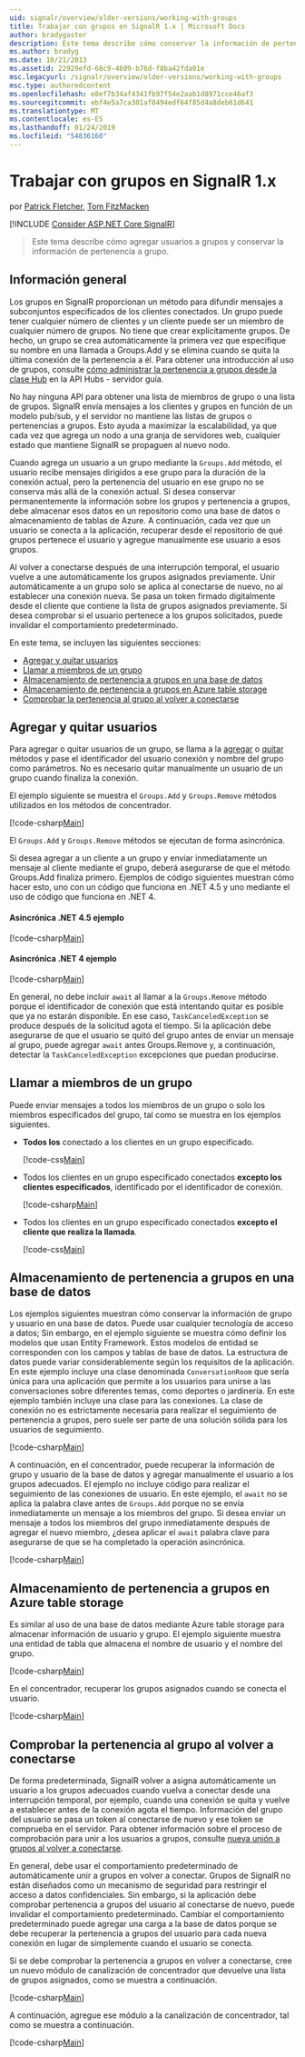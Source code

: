 ```yaml
---
uid: signalr/overview/older-versions/working-with-groups
title: Trabajar con grupos en SignalR 1.x | Microsoft Docs
author: bradygaster
description: Este tema describe cómo conservar la información de pertenencia de grupo con la API de concentrador.
ms.author: bradyg
ms.date: 10/21/2013
ms.assetid: 22929efd-68c9-4609-b76d-f8ba42fda01e
msc.legacyurl: /signalr/overview/older-versions/working-with-groups
msc.type: authoredcontent
ms.openlocfilehash: e8ef7b34af4341fb97f54e2aab1d8971cce46af3
ms.sourcegitcommit: ebf4e5a7ca301af8494edf64f85d4a8deb61d641
ms.translationtype: MT
ms.contentlocale: es-ES
ms.lasthandoff: 01/24/2019
ms.locfileid: "54836160"
---
```

<a name="working-with-groups-in-signalr-1x"></a>Trabajar con grupos en SignalR 1.x
====================
por [Patrick Fletcher](https://github.com/pfletcher), [Tom FitzMacken](https://github.com/tfitzmac)

[!INCLUDE [Consider ASP.NET Core SignalR](~/includes/signalr/signalr-version-disambiguation.md)]

> Este tema describe cómo agregar usuarios a grupos y conservar la información de pertenencia a grupo.


## <a name="overview"></a>Información general

Los grupos en SignalR proporcionan un método para difundir mensajes a subconjuntos especificados de los clientes conectados. Un grupo puede tener cualquier número de clientes y un cliente puede ser un miembro de cualquier número de grupos. No tiene que crear explícitamente grupos. De hecho, un grupo se crea automáticamente la primera vez que especifique su nombre en una llamada a Groups.Add y se elimina cuando se quita la última conexión de la pertenencia a él. Para obtener una introducción al uso de grupos, consulte [cómo administrar la pertenencia a grupos desde la clase Hub](index.md) en la API Hubs - servidor guía.

No hay ninguna API para obtener una lista de miembros de grupo o una lista de grupos. SignalR envía mensajes a los clientes y grupos en función de un modelo pub/sub, y el servidor no mantiene las listas de grupos o pertenencias a grupos. Esto ayuda a maximizar la escalabilidad, ya que cada vez que agrega un nodo a una granja de servidores web, cualquier estado que mantiene SignalR se propaguen al nuevo nodo.

Cuando agrega un usuario a un grupo mediante la `Groups.Add` método, el usuario recibe mensajes dirigidos a ese grupo para la duración de la conexión actual, pero la pertenencia del usuario en ese grupo no se conserva más allá de la conexión actual. Si desea conservar permanentemente la información sobre los grupos y pertenencia a grupos, debe almacenar esos datos en un repositorio como una base de datos o almacenamiento de tablas de Azure. A continuación, cada vez que un usuario se conecta a la aplicación, recuperar desde el repositorio de qué grupos pertenece el usuario y agregue manualmente ese usuario a esos grupos.

Al volver a conectarse después de una interrupción temporal, el usuario vuelve a une automáticamente los grupos asignados previamente. Unir automáticamente a un grupo solo se aplica al conectarse de nuevo, no al establecer una conexión nueva. Se pasa un token firmado digitalmente desde el cliente que contiene la lista de grupos asignados previamente. Si desea comprobar si el usuario pertenece a los grupos solicitados, puede invalidar el comportamiento predeterminado.

En este tema, se incluyen las siguientes secciones:

- [Agregar y quitar usuarios](#add)
- [Llamar a miembros de un grupo](#call)
- [Almacenamiento de pertenencia a grupos en una base de datos](#storedatabase)
- [Almacenamiento de pertenencia a grupos en Azure table storage](#storeazuretable)
- [Comprobar la pertenencia al grupo al volver a conectarse](#verify)

<a id="add"></a>

## <a name="adding-and-removing-users"></a>Agregar y quitar usuarios

Para agregar o quitar usuarios de un grupo, se llama a la [agregar](https://msdn.microsoft.com/library/microsoft.aspnet.signalr.igroupmanager.add(v=vs.111).aspx) o [quitar](https://msdn.microsoft.com/library/microsoft.aspnet.signalr.igroupmanager.remove(v=vs.111).aspx) métodos y pase el identificador del usuario conexión y nombre del grupo como parámetros. No es necesario quitar manualmente un usuario de un grupo cuando finaliza la conexión.

El ejemplo siguiente se muestra el `Groups.Add` y `Groups.Remove` métodos utilizados en los métodos de concentrador.

[!code-csharp[Main](working-with-groups/samples/sample1.cs?highlight=5,10)]

El `Groups.Add` y `Groups.Remove` métodos se ejecutan de forma asincrónica.

Si desea agregar a un cliente a un grupo y enviar inmediatamente un mensaje al cliente mediante el grupo, deberá asegurarse de que el método Groups.Add finaliza primero. Ejemplos de código siguientes muestran cómo hacer esto, uno con un código que funciona en .NET 4.5 y uno mediante el uso de código que funciona en .NET 4.

#### <a name="asynchronous-net-45-example"></a>Asincrónica .NET 4.5 ejemplo

[!code-csharp[Main](working-with-groups/samples/sample2.cs?highlight=1,3)]

#### <a name="asynchronous-net-4-example"></a>Asincrónica .NET 4 ejemplo

[!code-csharp[Main](working-with-groups/samples/sample3.cs?highlight=3-4)]

En general, no debe incluir `await` al llamar a la `Groups.Remove` método porque el identificador de conexión que está intentando quitar es posible que ya no estarán disponible. En ese caso, `TaskCanceledException` se produce después de la solicitud agota el tiempo. Si la aplicación debe asegurarse de que el usuario se quitó del grupo antes de enviar un mensaje al grupo, puede agregar `await` antes Groups.Remove y, a continuación, detectar la `TaskCanceledException` excepciones que puedan producirse.

<a id="call"></a>

## <a name="calling-members-of-a-group"></a>Llamar a miembros de un grupo

Puede enviar mensajes a todos los miembros de un grupo o solo los miembros especificados del grupo, tal como se muestra en los ejemplos siguientes.

- **Todos los** conectado a los clientes en un grupo especificado. 

    [!code-css[Main](working-with-groups/samples/sample4.css)]
- Todos los clientes en un grupo especificado conectados **excepto los clientes especificados**, identificado por el identificador de conexión. 

    [!code-csharp[Main](working-with-groups/samples/sample5.cs)]
- Todos los clientes en un grupo especificado conectados **excepto el cliente que realiza la llamada**. 

    [!code-css[Main](working-with-groups/samples/sample6.css)]

<a id="storedatabase"></a>

## <a name="storing-group-membership-in-a-database"></a>Almacenamiento de pertenencia a grupos en una base de datos

Los ejemplos siguientes muestran cómo conservar la información de grupo y usuario en una base de datos. Puede usar cualquier tecnología de acceso a datos; Sin embargo, en el ejemplo siguiente se muestra cómo definir los modelos que usan Entity Framework. Estos modelos de entidad se corresponden con los campos y tablas de base de datos. La estructura de datos puede variar considerablemente según los requisitos de la aplicación. En este ejemplo incluye una clase denominada `ConversationRoom` que sería única para una aplicación que permite a los usuarios para unirse a las conversaciones sobre diferentes temas, como deportes o jardinería. En este ejemplo también incluye una clase para las conexiones. La clase de conexión no es estrictamente necesaria para realizar el seguimiento de pertenencia a grupos, pero suele ser parte de una solución sólida para los usuarios de seguimiento.

[!code-csharp[Main](working-with-groups/samples/sample7.cs)]

A continuación, en el concentrador, puede recuperar la información de grupo y usuario de la base de datos y agregar manualmente el usuario a los grupos adecuados. El ejemplo no incluye código para realizar el seguimiento de las conexiones de usuario. En este ejemplo, el `await` no se aplica la palabra clave antes de `Groups.Add` porque no se envía inmediatamente un mensaje a los miembros del grupo. Si desea enviar un mensaje a todos los miembros del grupo inmediatamente después de agregar el nuevo miembro, ¿desea aplicar el `await` palabra clave para asegurarse de que se ha completado la operación asincrónica.

[!code-csharp[Main](working-with-groups/samples/sample8.cs)]

<a id="storeazuretable"></a>

## <a name="storing-group-membership-in-azure-table-storage"></a>Almacenamiento de pertenencia a grupos en Azure table storage

Es similar al uso de una base de datos mediante Azure table storage para almacenar información de usuario y grupo. El ejemplo siguiente muestra una entidad de tabla que almacena el nombre de usuario y el nombre del grupo.

[!code-csharp[Main](working-with-groups/samples/sample9.cs)]

En el concentrador, recuperar los grupos asignados cuando se conecta el usuario.

[!code-csharp[Main](working-with-groups/samples/sample10.cs)]

<a id="verify"></a>

## <a name="verifying-group-membership-when-reconnecting"></a>Comprobar la pertenencia al grupo al volver a conectarse

De forma predeterminada, SignalR volver a asigna automáticamente un usuario a los grupos adecuados cuando vuelva a conectar desde una interrupción temporal, por ejemplo, cuando una conexión se quita y vuelve a establecer antes de la conexión agota el tiempo. Información del grupo del usuario se pasa un token al conectarse de nuevo y ese token se comprueba en el servidor. Para obtener información sobre el proceso de comprobación para unir a los usuarios a grupos, consulte [nueva unión a grupos al volver a conectarse](index.md).

En general, debe usar el comportamiento predeterminado de automáticamente unir a grupos en volver a conectar. Grupos de SignalR no están diseñados como un mecanismo de seguridad para restringir el acceso a datos confidenciales. Sin embargo, si la aplicación debe comprobar pertenencia a grupos del usuario al conectarse de nuevo, puede invalidar el comportamiento predeterminado. Cambiar el comportamiento predeterminado puede agregar una carga a la base de datos porque se debe recuperar la pertenencia a grupos del usuario para cada nueva conexión en lugar de simplemente cuando el usuario se conecta.

Si se debe comprobar la pertenencia a grupos en volver a conectarse, cree un nuevo módulo de canalización de concentrador que devuelve una lista de grupos asignados, como se muestra a continuación.

[!code-csharp[Main](working-with-groups/samples/sample11.cs)]

A continuación, agregue ese módulo a la canalización de concentrador, tal como se muestra a continuación.

[!code-csharp[Main](working-with-groups/samples/sample12.cs?highlight=10)]
